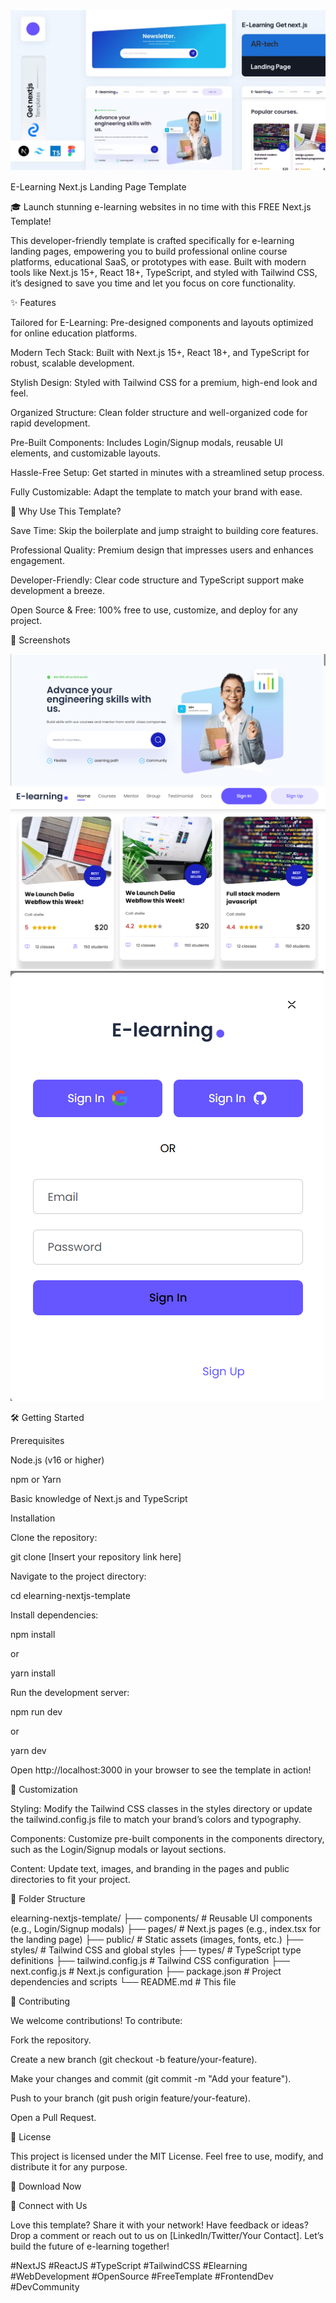 ![E-Learning Screenshot](./learning.png)

E-Learning Next.js Landing Page Template

🎓 Launch stunning e-learning websites in no time with this FREE Next.js Template!

This developer-friendly template is crafted specifically for e-learning landing pages, empowering you to build professional online course platforms, educational SaaS, or prototypes with ease. Built with modern tools like Next.js 15+, React 18+, TypeScript, and styled with Tailwind CSS, it’s designed to save you time and let you focus on core functionality.

✨ Features

Tailored for E-Learning: Pre-designed components and layouts optimized for online education platforms.

Modern Tech Stack: Built with Next.js 15+, React 18+, and TypeScript for robust, scalable development.

Stylish Design: Styled with Tailwind CSS for a premium, high-end look and feel.

Organized Structure: Clean folder structure and well-organized code for rapid development.

Pre-Built Components: Includes Login/Signup modals, reusable UI elements, and customizable layouts.

Hassle-Free Setup: Get started in minutes with a streamlined setup process.

Fully Customizable: Adapt the template to match your brand with ease.

🚀 Why Use This Template?

Save Time: Skip the boilerplate and jump straight to building core features.

Professional Quality: Premium design that impresses users and enhances engagement.

Developer-Friendly: Clear code structure and TypeScript support make development a breeze.

Open Source & Free: 100% free to use, customize, and deploy for any project.

📸 Screenshots

![Hero Section](./hero.png)
![Courses Section](./Courses.png)
![Login Signup Modal](./LogIn-SingUP.png)

🛠️ Getting Started

Prerequisites

Node.js (v16 or higher)

npm or Yarn

Basic knowledge of Next.js and TypeScript

Installation

Clone the repository:

git clone [Insert your repository link here]

Navigate to the project directory:

cd elearning-nextjs-template

Install dependencies:

npm install

or

yarn install

Run the development server:

npm run dev

or

yarn dev

Open http://localhost:3000 in your browser to see the template in action!

🎨 Customization

Styling: Modify the Tailwind CSS classes in the styles directory or update the tailwind.config.js file to match your brand’s colors and typography.

Components: Customize pre-built components in the components directory, such as the Login/Signup modals or layout sections.

Content: Update text, images, and branding in the pages and public directories to fit your project.

📂 Folder Structure

elearning-nextjs-template/
├── components/ # Reusable UI components (e.g., Login/Signup modals)
├── pages/ # Next.js pages (e.g., index.tsx for the landing page)
├── public/ # Static assets (images, fonts, etc.)
├── styles/ # Tailwind CSS and global styles
├── types/ # TypeScript type definitions
├── tailwind.config.js # Tailwind CSS configuration
├── next.config.js # Next.js configuration
├── package.json # Project dependencies and scripts
└── README.md # This file

🤝 Contributing

We welcome contributions! To contribute:

Fork the repository.

Create a new branch (git checkout -b feature/your-feature).

Make your changes and commit (git commit -m "Add your feature").

Push to your branch (git push origin feature/your-feature).

Open a Pull Request.

📜 License

This project is licensed under the MIT License. Feel free to use, modify, and distribute it for any purpose.

🔗 Download Now

🙌 Connect with Us

Love this template? Share it with your network! Have feedback or ideas? Drop a comment or reach out to us on [LinkedIn/Twitter/Your Contact]. Let’s build the future of e-learning together!

#NextJS #ReactJS #TypeScript #TailwindCSS #Elearning #WebDevelopment #OpenSource #FreeTemplate #FrontendDev #DevCommunity
